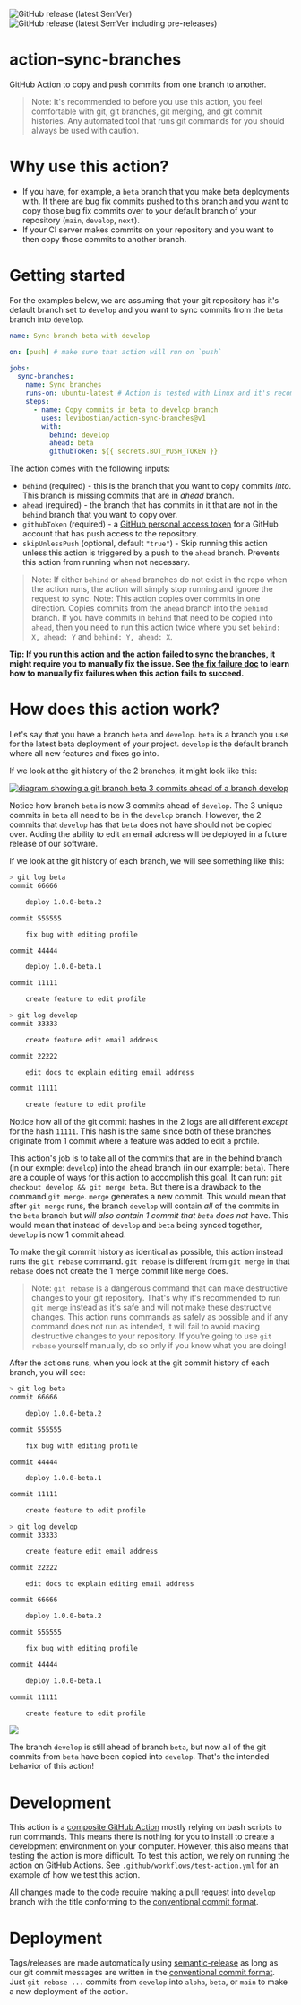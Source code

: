 ![GitHub release (latest SemVer)](https://img.shields.io/github/v/release/levibostian/action-sync-branches?label=latest%20stable%20release)
![GitHub release (latest SemVer including pre-releases)](https://img.shields.io/github/v/release/levibostian/action-sync-branches?include_prereleases&label=latest%20pre-release%20version)

# action-sync-branches

GitHub Action to copy and push commits from one branch to another.

> Note: It's recommended to before you use this action, you feel comfortable with git, git branches, git merging, and git commit histories. Any automated tool that runs git commands for you should always be used with caution. 

# Why use this action? 

* If you have, for example, a `beta` branch that you make beta deployments with. If there are bug fix commits pushed to this branch and you want to copy those bug fix commits over to your default branch of your repository (`main`, `develop`, `next`). 
* If your CI server makes commits on your repository and you want to then copy those commits to another branch. 

# Getting started 

For the examples below, we are assuming that your git repository has it's default branch set to `develop` and you want to sync commits from the `beta` branch into `develop`.

```yml
name: Sync branch beta with develop

on: [push] # make sure that action will run on `push`

jobs:
  sync-branches:
    name: Sync branches 
    runs-on: ubuntu-latest # Action is tested with Linux and it's recommended to use Linux. 
    steps:
      - name: Copy commits in beta to develop branch
        uses: levibostian/action-sync-branches@v1
        with:
          behind: develop
          ahead: beta
          githubToken: ${{ secrets.BOT_PUSH_TOKEN }}
```

The action comes with the following inputs:
* `behind` (required) - this is the branch that you want to copy commits *into*. This branch is missing commits that are in *ahead* branch. 
* `ahead` (required) - the branch that has commits in it that are not in the `behind` branch that you want to copy over. 
* `githubToken` (required) - a [GitHub personal access token](https://docs.github.com/en/authentication/keeping-your-account-and-data-secure/creating-a-personal-access-token) for a GitHub account that has push access to the repository. 
* `skipUnlessPush` (optional, default `"true"`) - Skip running this action unless this action is triggered by a push to the `ahead` branch. Prevents this action from running when not necessary. 

> Note: If either `behind` or `ahead` branches do not exist in the repo when the action runs, the action will simply stop running and ignore the request to sync. 
> Note: This action copies over commits in one direction. Copies commits from the `ahead` branch into the `behind` branch. If you have commits in `behind` that need to be copied into `ahead`, then you need to run this action twice where you set `behind: X, ahead: Y` and `behind: Y, ahead: X`. 

**Tip: If you run this action and the action failed to sync the branches, it might require you to manually fix the issue. See [the fix failure doc](docs/FIX_FAILURE.md) to learn how to manually fix failures when this action fails to succeed.**

# How does this action work? 

Let's say that you have a branch `beta` and `develop`. `beta` is a branch you use for the latest beta deployment of your project. `develop` is the default branch where all new features and fixes go into. 

If we look at the git history of the 2 branches, it might look like this:

[![diagram showing a git branch beta 3 commits ahead of a branch develop](https://mermaid.ink/img/eyJjb2RlIjoiZmxvd2NoYXJ0IFREXG5cbkFbZ2l0IGNvbW1pdDogQ3JlYXRlIGZlYXR1cmUgdG8gZWRpdCBwcm9maWxlXSAtLT58Z2l0IGJyYW5jaDogYmV0YXwgQihEZXZlbG9wbWVudCBjb21taXQ6IDxicj4gMS4wLjAtYmV0YS4xKVxuXG5BIC0tPnxnaXQgYnJhbmNoOiBkZXZlbG9wfCBDKGdpdCBjb21taXQ6IENyZWF0ZSBmZWF0dXJlIGVkaXQgZW1haWwgYWRkcmVzcylcbkMgLS0-IEQoZ2l0IGNvbW1pdDogRWRpdCBkb2NzIHRvIGV4cGxhaW4gZWRpdGluZyBlbWFpbCBhZGRyZXNzKVxuXG5CIC0tPnxXZSBmb3VuZCBhIGJ1ZyF8IEUoZ2l0IGNvbW1pdDogQnVnIGZpeCBmb3IgZWRpdGluZyBwcm9maWxlKVxuRSAtLT4gRihEZXZlbG9wbWVudCBjb21taXQ6IDxicj4gMS4wLjAtYmV0YS4yKSIsIm1lcm1haWQiOnsidGhlbWUiOiJkYXJrIn0sInVwZGF0ZUVkaXRvciI6ZmFsc2UsImF1dG9TeW5jIjp0cnVlLCJ1cGRhdGVEaWFncmFtIjpmYWxzZX0)](https://mermaid-js.github.io/mermaid-live-editor/edit/#eyJjb2RlIjoiZmxvd2NoYXJ0IFREXG5cbkFbZ2l0IGNvbW1pdDogQ3JlYXRlIGZlYXR1cmUgdG8gZWRpdCBwcm9maWxlXSAtLT58Z2l0IGJyYW5jaDogYmV0YXwgQihEZXZlbG9wbWVudCBjb21taXQ6IDxicj4gMS4wLjAtYmV0YS4xKVxuXG5BIC0tPnxnaXQgYnJhbmNoOiBkZXZlbG9wfCBDKGdpdCBjb21taXQ6IENyZWF0ZSBmZWF0dXJlIGVkaXQgZW1haWwgYWRkcmVzcylcbkMgLS0-IEQoZ2l0IGNvbW1pdDogRWRpdCBkb2NzIHRvIGV4cGxhaW4gZWRpdGluZyBlbWFpbCBhZGRyZXNzKVxuXG5CIC0tPnxXZSBmb3VuZCBhIGJ1ZyF8IEUoZ2l0IGNvbW1pdDogQnVnIGZpeCBmb3IgZWRpdGluZyBwcm9maWxlKVxuRSAtLT4gRihEZXZlbG9wbWVudCBjb21taXQ6IDxicj4gMS4wLjAtYmV0YS4yKSIsIm1lcm1haWQiOiJ7XG4gIFwidGhlbWVcIjogXCJkYXJrXCJcbn0iLCJ1cGRhdGVFZGl0b3IiOmZhbHNlLCJhdXRvU3luYyI6dHJ1ZSwidXBkYXRlRGlhZ3JhbSI6ZmFsc2V9)

Notice how branch `beta` is now 3 commits ahead of `develop`. The 3 unique commits in `beta` all need to be in the `develop` branch. However, the 2 commits that `develop` has that `beta` does not have should not be copied over. Adding the ability to edit an email address will be deployed in a future release of our software.

If we look at the git history of each branch, we will see something like this:

```bash
> git log beta
commit 66666

    deploy 1.0.0-beta.2

commit 555555

    fix bug with editing profile

commit 44444

    deploy 1.0.0-beta.1

commit 11111

    create feature to edit profile
```

```bash
> git log develop
commit 33333

    create feature edit email address

commit 22222

    edit docs to explain editing email address

commit 11111

    create feature to edit profile
```

Notice how all of the git commit hashes in the 2 logs are all different *except* for the hash `11111`. This hash is the same since both of these branches originate from 1 commit where a feature was added to edit a profile. 

This action's job is to take all of the commits that are in the behind branch (in our exmple: `develop`) into the ahead branch (in our example: `beta`). There are a couple of ways for this action to accomplish this goal. It can run: `git checkout develop && git merge beta`. But there is a drawback to the command `git merge`. `merge` generates a new commit. This would mean that after `git merge` runs, the branch `develop` will contain *all* of the commits in the `beta` branch but *will also contain 1 commit that `beta` does not* have. This would mean that instead of `develop` and `beta` being synced together, `develop` is now 1 commit ahead. 

To make the git commit history as identical as possible, this action instead runs the `git rebase` command. `git rebase` is different from `git merge` in that `rebase` does not create the 1 merge commit like `merge` does. 

> Note: `git rebase` is a dangerous command that can make destructive changes to your git repository. That's why it's recommended to run `git merge` instead as it's safe and will not make these destructive changes. This action runs commands as safely as possible and if any command does not run as intended, it will fail to avoid making destructive changes to your repository. If you're going to use `git rebase` yourself manually, do so only if you know what you are doing!

After the actions runs, when you look at the git commit history of each branch, you will see:

```bash
> git log beta
commit 66666

    deploy 1.0.0-beta.2

commit 555555

    fix bug with editing profile

commit 44444

    deploy 1.0.0-beta.1

commit 11111

    create feature to edit profile
```

```bash
> git log develop
commit 33333

    create feature edit email address

commit 22222

    edit docs to explain editing email address

commit 66666

    deploy 1.0.0-beta.2

commit 555555

    fix bug with editing profile

commit 44444

    deploy 1.0.0-beta.1

commit 11111

    create feature to edit profile
```

[![](https://mermaid.ink/img/eyJjb2RlIjoiZmxvd2NoYXJ0IFREXG5cbkFbZ2l0IGNvbW1pdDogQ3JlYXRlIGZlYXR1cmUgdG8gZWRpdCBwcm9maWxlXSAtLT58Z2l0IGJyYW5jaDogZGV2ZWxvcCBhbmQgYmV0YXwgQihEZXZlbG9wbWVudCBjb21taXQ6IDxicj4gMS4wLjAtYmV0YS4xKVxuXG5CIC0tPiBDKGdpdCBjb21taXQ6IEJ1ZyBmaXggZm9yIGVkaXRpbmcgcHJvZmlsZSlcbkMgLS0-IEQoRGV2ZWxvcG1lbnQgY29tbWl0OiA8YnI-IDEuMC4wLWJldGEuMilcbkQgLS0-fGdpdCBicmFuY2g6IGRldmVsb3B8IEUoZ2l0IGNvbW1pdDogQ3JlYXRlIGZlYXR1cmUgZWRpdCBlbWFpbCBhZGRyZXNzKVxuRSAtLT4gSChnaXQgY29tbWl0OiBFZGl0IGRvY3MgdG8gZXhwbGFpbiBlZGl0aW5nIGVtYWlsIGFkZHJlc3MpXG4iLCJtZXJtYWlkIjp7InRoZW1lIjoiZGFyayJ9LCJ1cGRhdGVFZGl0b3IiOmZhbHNlLCJhdXRvU3luYyI6dHJ1ZSwidXBkYXRlRGlhZ3JhbSI6ZmFsc2V9)](https://mermaid-js.github.io/mermaid-live-editor/edit/#eyJjb2RlIjoiZmxvd2NoYXJ0IFREXG5cbkFbZ2l0IGNvbW1pdDogQ3JlYXRlIGZlYXR1cmUgdG8gZWRpdCBwcm9maWxlXSAtLT58Z2l0IGJyYW5jaDogZGV2ZWxvcCBhbmQgYmV0YXwgQihEZXZlbG9wbWVudCBjb21taXQ6IDxicj4gMS4wLjAtYmV0YS4xKVxuXG5CIC0tPiBDKGdpdCBjb21taXQ6IEJ1ZyBmaXggZm9yIGVkaXRpbmcgcHJvZmlsZSlcbkMgLS0-IEQoRGV2ZWxvcG1lbnQgY29tbWl0OiA8YnI-IDEuMC4wLWJldGEuMilcbkQgLS0-fGdpdCBicmFuY2g6IGRldmVsb3B8IEUoZ2l0IGNvbW1pdDogQ3JlYXRlIGZlYXR1cmUgZWRpdCBlbWFpbCBhZGRyZXNzKVxuRSAtLT4gSChnaXQgY29tbWl0OiBFZGl0IGRvY3MgdG8gZXhwbGFpbiBlZGl0aW5nIGVtYWlsIGFkZHJlc3MpXG4iLCJtZXJtYWlkIjoie1xuICBcInRoZW1lXCI6IFwiZGFya1wiXG59IiwidXBkYXRlRWRpdG9yIjpmYWxzZSwiYXV0b1N5bmMiOnRydWUsInVwZGF0ZURpYWdyYW0iOmZhbHNlfQ)

The branch `develop` is still ahead of branch `beta`, but now all of the git commits from `beta` have been copied into `develop`. That's the intended behavior of this action! 

# Development 

This action is a [composite GitHub Action](https://docs.github.com/en/actions/creating-actions/creating-a-composite-action) mostly relying on bash scripts to run commands. This means there is nothing for you to install to create a development environment on your computer. However, this also means that testing the action is more difficult. To test this action, we rely on running the action on GitHub Actions. See `.github/workflows/test-action.yml` for an example of how we test this action. 

All changes made to the code require making a pull request into `develop` branch with the title conforming to the [conventional commit format](https://www.conventionalcommits.org/).

# Deployment

Tags/releases are made automatically using [semantic-release](https://github.com/semantic-release/semantic-release) as long as our git commit messages are written in the [conventional commit format](https://www.conventionalcommits.org/). Just `git rebase ...` commits from `develop` into `alpha`, `beta`, or `main` to make a new deployment of the action. 


